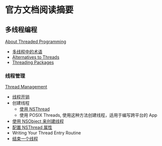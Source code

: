 # 官方文档阅读摘要

## 多线程编程

[About Threaded Programming](https://developer.apple.com/library/archive/documentation/Cocoa/Conceptual/Multithreading/AboutThreads/AboutThreads.html#//apple_ref/doc/uid/10000057i-CH6-SW2)

- [多线程中的术语](./threading-terminology.md)
- [Alternatives to Threads](./alternatives-to-threads.md)
- [Threading Packages](./threading-packages.md)

### 线程管理

[Thread Management](https://developer.apple.com/library/archive/documentation/Cocoa/Conceptual/Multithreading/CreatingThreads/CreatingThreads.html#//apple_ref/doc/uid/10000057i-CH15-SW2)

- [线程开销](./thread-cost.md)
- 创建线程
    - [使用 NSThread](./create-using-thread.md)
    - 使用 POSIX Threads, 使用这种方法创建线程，适用于编写跨平台的 App
- [使用 NSObject 来创建线程](./spawn-thread-using-nsobject.md)
- [配置 NSThread 属性](./configure-thread-attributes.md)
- Writing Your Thread Entry Routine
- [结束一个线程](./terminate-a-thread.md)

